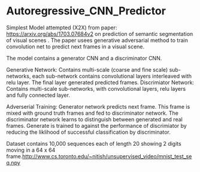 # Autoregressive_CNN_Predictor

Simplest Model attempted (X2X) from paper: https://arxiv.org/abs/1703.07684v2 on prediction of semantic segmentation of visual scenes . The paper usees generative adversarial method to train convolution net to predict next frames in a visual scene. 

The model contains a generator CNN and a discriminator CNN. 

Generative Network: Contains multi-scale (coarse and fine scale) sub-networks, each sub-network contains convolutional layers interleaved with relu layer. The final layer generated predicted frames. 
Discrimiator Network: Contains multi-scale sub-networks, with convolutional layers, relu layers and fully connected layer. 

Adverserial Training: Generator network predicts next frame. This frame is mixed with ground truth frames and fed to discriminator network. The discriminator network learns to distinguish between generated and real frames. Generate is trained to against the performance of discrimiator by reducing the liklihood of successful classification by discriminator. 

Dataset contains 10,000 sequences each of length 20 showing 2 digits moving in a 64 x 64 frame.http://www.cs.toronto.edu/~nitish/unsupervised_video/mnist_test_seq.npy 
